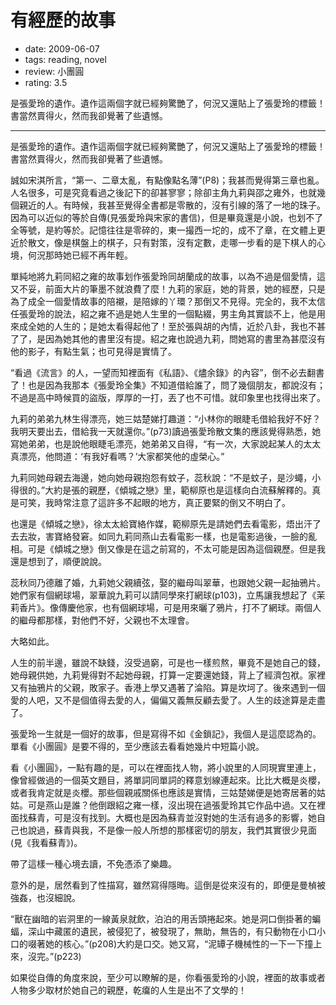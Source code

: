 # 有經歷的故事

- date: 2009-06-07
- tags: reading, novel
- review: 小團圓
- rating: 3.5

是張愛玲的遺作。遺作這兩個字就已經夠驚艷了，何況又還貼上了張愛玲的標籤！書當然賣得火，然而我卻覺著了些遺憾。

-------------


是張愛玲的遺作。遺作這兩個字就已經夠驚艷了，何況又還貼上了張愛玲的標籤！書當然賣得火，然而我卻覺著了些遺憾。

誠如宋淇所言，“第一、二章太亂，有點像點名薄”(P8)；我甚而覺得第三章也亂。人名很多，可是究竟看過之後記下的卻甚寥寥；除卻主角九莉與邵之雍外，也就幾個親近的人。有時候，我甚至覺得全書都是零散的，沒有引線的落了一地的珠子。因為可以近似的等於自傳(見張愛玲與宋家的書信)，但是畢竟還是小說，也划不了全等號，是約等於。記憶往往是零碎的，東一撮西一坨的，成不了章，在文體上更近於散文，像是棋盤上的棋子，只有對策，沒有定數，走哪一步看的是下棋人的心境，何況那時她已經不再年輕。

單純地將九莉同紹之雍的故事划作張愛玲同胡蘭成的故事，以為不過是個愛情，這又不妥，前面大片的筆墨不就浪費了麼！九莉的家庭，她的背景，她的經歷，只是為了成全一個愛情故事的陪襯，是陪嫁的丫環？那倒又不見得。完全的，我不太信任張愛玲的說法，紹之雍不過是她人生里的一個點綴，男主角其實談不上，他是用來成全她的人生的；是她太看得起他了！至於張與胡的內情，近於八卦，我也不甚了了，是因為她其他的書里沒有提。紹之雍也說過九莉，問她寫的書里為甚麼沒有他的影子，有點生氣；也可見得是實情了。

“看過《流言》的人，一望而知裡面有《私語》、《燼余錄》的內容”，倒不必去翻書了！也是因為我那本《張愛玲全集》不知道借給誰了，問了幾個朋友，都說沒有；不過是高中時候買的盜版，厚厚的一打，丟了也不可惜。就印象里也找得出來了。

九莉的弟弟九林生得漂亮，她三姑楚娣打趣道：“小林你的眼睫毛借給我好不好？我明天要出去，借給我一天就還你。”(p73)讀過張愛玲散文集的應該覺得熟悉，她寫她弟弟，也是說他眼睫毛漂亮，她弟弟又自得，“有一次，大家說起某人的太太真漂亮，他問道：‘有我好看嗎？’大家都笑他的虛榮心。”

九莉同她母親去海邊，她向她母親抱怨有蚊子，蕊秋說：“不是蚊子，是沙蠅，小得很的。”大約是張的親歷，《傾城之戀》里，範柳原也是這樣向白流蘇解釋的。真是可笑，我時常注意了這許多不起眼的地方，真正要緊的倒又不明白了。

也還是《傾城之戀》，徐太太給寶絡作媒，範柳原先是請她們去看電影，焐出汗了去去妝，害寶絡發窘。如同九莉同燕山去看電影一樣，也是電影過後，一臉的亂相。可是《傾城之戀》倒又像是在這之前寫的，不太可能是因為這個親歷。但是我還是想到了，順便說說。

蕊秋同乃德離了婚，九莉她父親續弦，娶的繼母叫翠華，也跟她父親一起抽鴉片。她們家有個網球場，翠華說九莉可以請同學來打網球(p103)，立馬讓我想起了《茉莉香片》。像傳慶他家，也有個網球場，可是用來曬了鴉片，打不了網球。兩個人的繼母都那樣，對他們不好，父親也不太理會。

大略如此。

人生的前半邊，雖說不缺錢，沒受過窮，可是也一樣煎熬，畢竟不是她自己的錢，她母親供她，九莉覺得對不起她母親，打算一定要還她錢，背上了經濟包袱。家裡又有抽鴉片的父親，敗家子。香港上學又遇著了淪陷。算是坎坷了。後來遇到一個愛的人吧，又不是個值得去愛的人，偏偏又義無反顧去愛了。人生的歧途算是走盡了。

張愛玲一生就是一個好的故事，但是寫得不如《金鎖記》，我個人是這麼認為的。單看《小團圓》是要不得的，至少應該去看看她幾片中短篇小說。

看《小團圓》，一點有趣的是，可以在裡面找人物，將小說里的人同現實里連上，像曾經做過的一個英文題目，將單詞同單詞的釋意划線連起來。比比大概是炎櫻，或者我肯定就是炎櫻。那些個親戚關係也應該是實情，三姑楚娣便是她寄居著的姑姑。可是燕山是誰？他倒跟紹之雍一樣，沒出現在過張愛玲其它作品中過。又在裡面找蘇青，可是沒有找到。大概也是因為蘇青並沒對她的生活有過多的影響，她自己也說過，蘇青與我，不是像一般人所想的那樣密切的朋友，我們其實很少見面(見《我看蘇青》)。

帶了這樣一種心境去讀，不免憑添了樂趣。

意外的是，居然看到了性描寫，雖然寫得隱晦。這倒是從來沒有的，即便是曼楨被強姦，也沒細說。

“獸在幽暗的岩洞里的一線黃泉就飲，泊泊的用舌頭捲起來。她是洞口倒掛著的蝙蝠，深山中藏匿的遺民，被侵犯了，被發現了，無助，無告的，有只動物在小口小口的啜著她的核心。”(p208)大約是口交。她又寫，“泥罈子機械性的一下一下撞上來，沒完。”(p223)

如果從自傳的角度來說，至少可以瞭解的是，你看張愛玲的小說，裡面的故事或者人物多少取材於她自己的親歷，乾癟的人生是出不了文學的！
